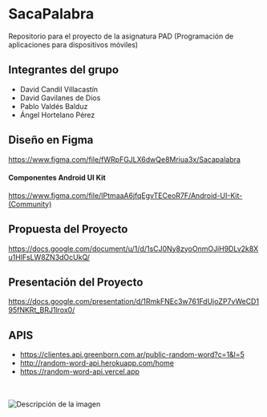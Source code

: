 # SacaPalabra
Repositorio para el proyecto de la asignatura PAD (Programación de aplicaciones para dispositivos móviles)

## Integrantes del grupo
* David Candil Villacastín
* David Gavilanes de Dios
* Pablo Valdés Balduz
* Ángel Hortelano Pérez

## Diseño en Figma
https://www.figma.com/file/fWRpFGJLX6dwQe8Mriua3x/Sacapalabra
#### Componentes Android UI Kit
https://www.figma.com/file/IPtmaaA6jfqEgvTECeoR7F/Android-UI-Kit-(Community)

## Propuesta del Proyecto
https://docs.google.com/document/u/1/d/1sCJ0Ny8zyoOnmOJiH9DLv2k8Xu1HlFsLW8ZN3dOcUkQ/

## Presentación del Proyecto
https://docs.google.com/presentation/d/1RmkFNEc3w761FdUjoZP7vWeCD195fNKRt_BRJ1lrox0/

## APIS
* https://clientes.api.greenborn.com.ar/public-random-word?c=1&l=5
* http://random-word-api.herokuapp.com/home
* https://random-word-api.vercel.app
<br><br><br>

<image src="./mascota.jpeg" style="text-align:center;" alt="Descripción de la imagen">
